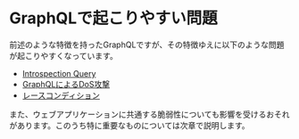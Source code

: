 # GraphQLで起こりやすい問題

前述のような特徴を持ったGraphQLですが、その特徴ゆえに以下のような問題が起こりやすくなっています。

- [Introspection Query](specific/introspection_query.md)
- [GraphQLによるDoS攻撃](specific/dos.md)
- [レースコンディション](specific/race_condition.md) 

また、ウェブアプリケーションに共通する脆弱性についても影響を受けるおそれがあります。このうち特に重要なものについては次章で説明します。
